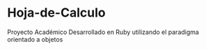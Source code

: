 # Hoja-de-Calculo
Proyecto Académico
Desarrollado en Ruby utilizando el paradigma orientado a objetos
